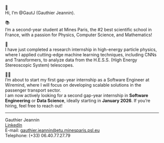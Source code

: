 👋  
Hi, I’m @GautJ (Gauthier Jeannin).

📚  
I’m a second-year student at Mines Paris, the #2 best scientific school in France, with a passion for Physics, Computer Science, and Mathematics!

🔭  
I have just completed a research internship in high-energy particle physics, where I applied cutting-edge machine learning techniques, including CNNs and Transformers, to analyze data from the H.E.S.S. (High Energy Stereoscopic System) telescopes.

👨‍💻  
I’m about to start my first gap-year internship as a Software Engineer at Wiremind, where I will focus on developing scalable solutions in the passenger transport sector.  
I am now actively looking for a second gap-year internship in **Software Engineering** or **Data Science**, ideally starting in **January 2026**. If you’re hiring, feel free to reach out!

---

Gauthier Jeannin  
[LinkedIn](https://www.linkedin.com/in/gauthier-jeannin-389576242/)  
E-mail: [gauthier.jeannin@etu.minesparis.psl.eu](mailto:gauthier.jeannin@etu.minesparis.psl.eu)  
Telephone: (+33) 06.40.77.27.79
